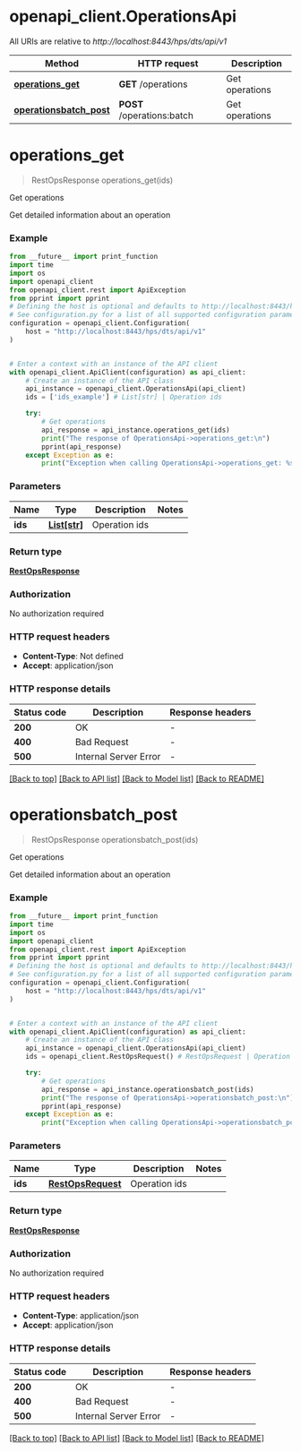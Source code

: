 # openapi_client.OperationsApi

All URIs are relative to *http://localhost:8443/hps/dts/api/v1*

Method | HTTP request | Description
------------- | ------------- | -------------
[**operations_get**](OperationsApi.md#operations_get) | **GET** /operations | Get operations
[**operationsbatch_post**](OperationsApi.md#operationsbatch_post) | **POST** /operations:batch | Get operations


# **operations_get**
> RestOpsResponse operations_get(ids)

Get operations

Get detailed information about an operation

### Example

```python
from __future__ import print_function
import time
import os
import openapi_client
from openapi_client.rest import ApiException
from pprint import pprint
# Defining the host is optional and defaults to http://localhost:8443/hps/dts/api/v1
# See configuration.py for a list of all supported configuration parameters.
configuration = openapi_client.Configuration(
    host = "http://localhost:8443/hps/dts/api/v1"
)


# Enter a context with an instance of the API client
with openapi_client.ApiClient(configuration) as api_client:
    # Create an instance of the API class
    api_instance = openapi_client.OperationsApi(api_client)
    ids = ['ids_example'] # List[str] | Operation ids

    try:
        # Get operations
        api_response = api_instance.operations_get(ids)
        print("The response of OperationsApi->operations_get:\n")
        pprint(api_response)
    except Exception as e:
        print("Exception when calling OperationsApi->operations_get: %s\n" % e)
```

### Parameters

Name | Type | Description  | Notes
------------- | ------------- | ------------- | -------------
 **ids** | [**List[str]**](str.md)| Operation ids | 

### Return type

[**RestOpsResponse**](RestOpsResponse.md)

### Authorization

No authorization required

### HTTP request headers

 - **Content-Type**: Not defined
 - **Accept**: application/json

### HTTP response details
| Status code | Description | Response headers |
|-------------|-------------|------------------|
**200** | OK |  -  |
**400** | Bad Request |  -  |
**500** | Internal Server Error |  -  |

[[Back to top]](#) [[Back to API list]](../README.md#documentation-for-api-endpoints) [[Back to Model list]](../README.md#documentation-for-models) [[Back to README]](../README.md)

# **operationsbatch_post**
> RestOpsResponse operationsbatch_post(ids)

Get operations

Get detailed information about an operation

### Example

```python
from __future__ import print_function
import time
import os
import openapi_client
from openapi_client.rest import ApiException
from pprint import pprint
# Defining the host is optional and defaults to http://localhost:8443/hps/dts/api/v1
# See configuration.py for a list of all supported configuration parameters.
configuration = openapi_client.Configuration(
    host = "http://localhost:8443/hps/dts/api/v1"
)


# Enter a context with an instance of the API client
with openapi_client.ApiClient(configuration) as api_client:
    # Create an instance of the API class
    api_instance = openapi_client.OperationsApi(api_client)
    ids = openapi_client.RestOpsRequest() # RestOpsRequest | Operation ids

    try:
        # Get operations
        api_response = api_instance.operationsbatch_post(ids)
        print("The response of OperationsApi->operationsbatch_post:\n")
        pprint(api_response)
    except Exception as e:
        print("Exception when calling OperationsApi->operationsbatch_post: %s\n" % e)
```

### Parameters

Name | Type | Description  | Notes
------------- | ------------- | ------------- | -------------
 **ids** | [**RestOpsRequest**](RestOpsRequest.md)| Operation ids | 

### Return type

[**RestOpsResponse**](RestOpsResponse.md)

### Authorization

No authorization required

### HTTP request headers

 - **Content-Type**: application/json
 - **Accept**: application/json

### HTTP response details
| Status code | Description | Response headers |
|-------------|-------------|------------------|
**200** | OK |  -  |
**400** | Bad Request |  -  |
**500** | Internal Server Error |  -  |

[[Back to top]](#) [[Back to API list]](../README.md#documentation-for-api-endpoints) [[Back to Model list]](../README.md#documentation-for-models) [[Back to README]](../README.md)

